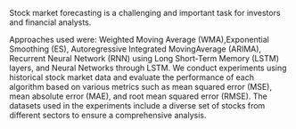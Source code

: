 Stock market forecasting is a challenging and important task for investors and financial analysts.

Approaches used were: Weighted Moving Average (WMA),Exponential Smoothing (ES), Autoregressive Integrated MovingAverage (ARIMA), Recurrent Neural Network (RNN) using Long Short-Term Memory (LSTM) layers, and Neural Networks through LSTM.
 We conduct experiments using historical stock market data and evaluate the performance of each algorithm based on various metrics such as mean squared error (MSE), mean absolute error (MAE), and root mean squared error (RMSE). The datasets used in the experiments include a diverse set of stocks from different sectors to ensure a comprehensive analysis.
